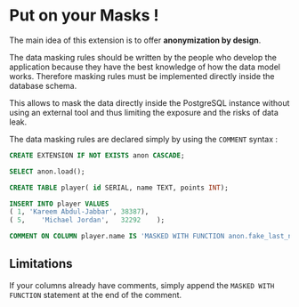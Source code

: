 Put on your Masks !
===============================================================================

The main idea of this extension is to offer **anonymization by design**.

The data masking rules should be written by the people who develop the 
application because they have the best knowledge of how the data model works.
Therefore masking rules must be implemented directly inside the database schema.

This allows to mask the data directly inside the PostgreSQL instance without 
using an external tool and thus limiting the exposure and the risks of data leak.

The data masking rules are declared simply by using the `COMMENT` syntax :

<!-- demo/declare_masking_rules.sql -->

```sql
CREATE EXTENSION IF NOT EXISTS anon CASCADE;

SELECT anon.load();

CREATE TABLE player( id SERIAL, name TEXT, points INT);

INSERT INTO player VALUES  
( 1, 'Kareem Abdul-Jabbar',	38387),
( 5,	'Michael Jordan',	32292    );

COMMENT ON COLUMN player.name IS 'MASKED WITH FUNCTION anon.fake_last_name()';
```

Limitations
------------------------------------------------------------------------------

If your columns already have comments, simply append the `MASKED WITH FUNCTION` 
statement at the end of the comment.

